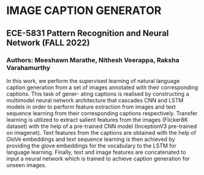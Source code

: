 # IMAGE CAPTION GENERATOR
## ECE-5831 Pattern Recognition and Neural Network (FALL 2022)

### Authors: Meeshawn Marathe, Nithesh Veerappa, Raksha Varahamurthy

In this work, we perform the supervised learning
of natural language caption generation from a set of images
annotated with their corresponding captions. This task of gener-
ating captions is realised by constructing a multimodel neural
network architecture that cascades CNN and LSTM models
in order to perform feature extraction from images and text
sequence learning from their corresponding captions respectively.
Transfer learning is utilized to extract salient features from the
images (Flicker8K dataset) with the help of a pre-trained CNN
model (InceptionV3 pre-trained on imagenet). Text features from
the captions are obtained with the help of GloVe embeddings
and text sequence learning is then achieved by providing the
glove embeddings for the vocabulary to the LSTM for language
learning. Finally, text and image features are concatenated to
input a neural network which is trained to achieve caption
generation for unseen images.

